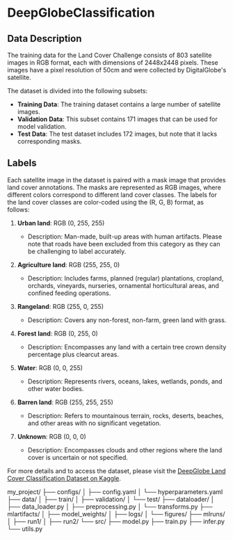 # DeepGlobeClassification

## Data Description

The training data for the Land Cover Challenge consists of 803 satellite images in RGB format, each with dimensions of 2448x2448 pixels. These images have a pixel resolution of 50cm and were collected by DigitalGlobe's satellite.

The dataset is divided into the following subsets:
- **Training Data**: The training dataset contains a large number of satellite images.
- **Validation Data**: This subset contains 171 images that can be used for model validation.
- **Test Data**: The test dataset includes 172 images, but note that it lacks corresponding masks.

## Labels

Each satellite image in the dataset is paired with a mask image that provides land cover annotations. The masks are represented as RGB images, where different colors correspond to different land cover classes. The labels for the land cover classes are color-coded using the (R, G, B) format, as follows:

1. **Urban land**: RGB (0, 255, 255)
   - Description: Man-made, built-up areas with human artifacts. Please note that roads have been excluded from this category as they can be challenging to label accurately.

2. **Agriculture land**: RGB (255, 255, 0)
   - Description: Includes farms, planned (regular) plantations, cropland, orchards, vineyards, nurseries, ornamental horticultural areas, and confined feeding operations.

3. **Rangeland**: RGB (255, 0, 255)
   - Description: Covers any non-forest, non-farm, green land with grass.

4. **Forest land**: RGB (0, 255, 0)
   - Description: Encompasses any land with a certain tree crown density percentage plus clearcut areas.

5. **Water**: RGB (0, 0, 255)
   - Description: Represents rivers, oceans, lakes, wetlands, ponds, and other water bodies.

6. **Barren land**: RGB (255, 255, 255)
   - Description: Refers to mountainous terrain, rocks, deserts, beaches, and other areas with no significant vegetation.

7. **Unknown**: RGB (0, 0, 0)
   - Description: Encompasses clouds and other regions where the land cover is uncertain or not specified.


For more details and to access the dataset, please visit the [DeepGlobe Land Cover Classification Dataset on Kaggle](https://www.kaggle.com/datasets/balraj98/deepglobe-land-cover-classification-dataset).

my_project/
├── configs/
│   ├── config.yaml
│   └── hyperparameters.yaml
├── data/
│   ├── train/
│   ├── validation/
│   └── test/
├── dataloader/
│   ├── data_loader.py
│   ├── preprocessing.py
│   └── transforms.py
├── mlartifacts/
│   ├── model_weights/
│   ├── logs/
│   └── figures/
├── mlruns/
│   ├── run1/
│   ├── run2/
└── src/
    ├── model.py
    ├── train.py
    ├── infer.py
    └── utils.py

